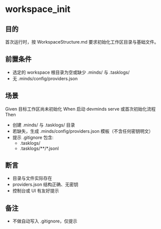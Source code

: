# workspace_init

## 目的
首次运行时，按 WorkspaceStructure.md 要求初始化工作区目录与基础文件。

## 前置条件
- 选定的 workspace 根目录为空或缺少 .minds/ 与 .tasklogs/
- 无 .minds/config/providers.json

## 场景
Given 目标工作区尚未初始化
When 启动 devminds serve 或首次初始化流程
Then
- 创建 .minds/ 与 .tasklogs/ 目录
- 若缺失，生成 .minds/config/providers.json 模板（不含任何密钥明文）
- 提示 .gitignore 包含:
  - .tasklogs/
  - .tasklogs/**/*.jsonl

## 断言
- 目录与文件实际存在
- providers.json 结构正确、无密钥
- 控制台或 UI 有友好提示

## 备注
- 不做自动写入 .gitignore，仅提示

